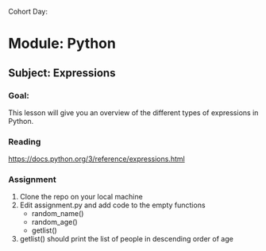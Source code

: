 Cohort Day:

# Module: Python

## Subject: Expressions

### Goal: 
This lesson will give you an overview of the different types of expressions in Python.

### Reading

https://docs.python.org/3/reference/expressions.html

### Assignment
1. Clone the repo on your local machine
2. Edit assignment.py and add code to the empty functions
   - random_name()
   - random_age()
   - getlist()
3. getlist() should print the list of people in descending order of age
